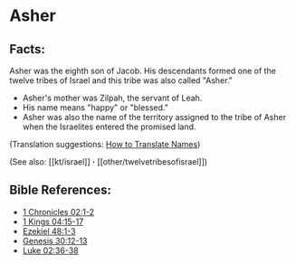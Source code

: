# Asher #

## Facts: ##

Asher was the eighth son of Jacob. His descendants formed one of the twelve tribes of Israel and this tribe was also called "Asher." 

 * Asher's mother was Zilpah, the servant of Leah.
 * His name means "happy" or "blessed."
 * Asher was also the name of the territory assigned to the tribe of Asher when the Israelites entered the promised land.

(Translation suggestions: [How to Translate Names](en/ta-vol1/translate/man/translate-names))

(See also: [[kt/israel]] **·** [[other/twelvetribesofisrael]])

## Bible References: ##

* [1 Chronicles 02:1-2](en/tn/1ch/help/02/01)
* [1 Kings 04:15-17](en/tn/1ki/help/04/15)
* [Ezekiel 48:1-3](en/tn/ezk/help/48/01)
* [Genesis 30:12-13](en/tn/gen/help/30/12)
* [Luke 02:36-38](en/tn/luk/help/02/36)